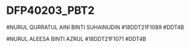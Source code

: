 # DFP40203_PBT2
#NURUL QURRATUL AINI BINTI SUHAINUDIN
#18DDT21F1089
#DDT4B

#NURUL ALEESA BINTI AZRUL
#18DDT21F1071
#DDT4B
